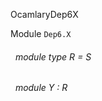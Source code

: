 OcamlaryDep6X

 Module `Dep6.X`
<a id="module-type-R"></a>
###### &nbsp; module type R = S



<a id="module-Y"></a>
###### &nbsp; module Y : R

